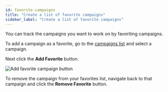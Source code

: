 ```yaml
---
id: favorite-campaigns
title: "Create a list of favorite campaigns"
sidebar_label: "Create a list of favorite campaigns"
---
```


You can track the campaigns you want to work on by favoriting campaigns.

To add a campaign as a favorite, go to the [campaigns list]({{appURL}}/campaigns) and select a campaign.

Next click the **Add Favorite** button.

![Add favorite campaign button](/docs/img/add-favorite-campaign.png)

To remove the campaign from your favorites list, navigate back to that campaign and click the **Remove Favorite** button.
